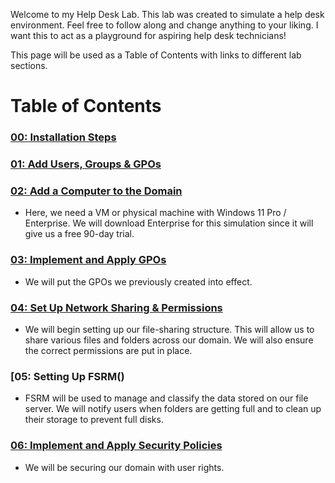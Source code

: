 Welcome to my Help Desk Lab. This lab was created to simulate a help desk environment. Feel free to follow along and change anything to your liking.
I want this to act as a playground for aspiring help desk technicians!

This page will be used as a Table of Contents with links to different lab sections.

# Table of Contents

### [00: Installation Steps](https://github.com/JBrunoX/Help-Desk-Lab/blob/main/Installation.md)
### [01: Add Users, Groups & GPOs](https://github.com/JBrunoX/Help-Desk-Lab/blob/main/Add%20Users%2C%20Groups%20%26%20GPOs.md)
### [02: Add a Computer to the Domain](#add-computers-to-the-domain)
- Here, we need a VM or physical machine with Windows 11 Pro / Enterprise. We will download Enterprise for this simulation since it will give us a free 90-day trial.

### [03: Implement and Apply GPOs](https://github.com/JBrunoX/Help-Desk-Lab/blob/main/Implement%20and%20Apply%20GPOs.md)
- We will put the GPOs we previously created into effect.
### [04: Set Up Network Sharing & Permissions](https://github.com/JBrunoX/Help-Desk-Lab/blob/main/Set%20Up%20Network%20Sharing%20%26%20Permissions.md)
- We will begin setting up our file-sharing structure. This will allow us to share various files and folders across our domain. We will also ensure the correct permissions are put in place.

### [05: Setting Up FSRM()
- FSRM will be used to manage and classify the data stored on our file server. We will notify users when folders are getting full and to clean up their storage to prevent full disks.

### [06: Implement and Apply Security Policies](https://github.com/JBrunoX/Help-Desk-Lab/blob/main/Implement%20and%20Apply%20Security%20Policies.md)
- We will be securing our domain with user rights.
